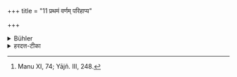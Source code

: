 +++
title = "11 प्रथमं वर्णम् परिहाप्य"

+++

<details><summary>Bühler</summary>

11. (A man of any caste) excepting the first, who has slain a man of the first caste, shall go on a battle-field and place himself (between the two hostile armies). There they shall kill him (and thereby he becomes pure). [^9] 


[^9]:  Manu XI, 74; Yājñ. III, 248.
</details>

<details><summary>हरदत्त-टीका</summary>

## सूत्रम्
प्रथमं वर्णं परिहाप्य प्रथमं वर्णं हत्वा सङ्ग्रामं गत्वाऽवतिष्ठेत तत्रैनं हन्युः ॥ १२ ॥  
## टिप्पनी
प्रथमो वर्णो ब्राह्मणः । तं हत्वा सङ्ग्रामं गत्वा सेनयोर्मध्येऽवतिष्ठेत् । किं सर्वे ? नेत्याह-प्रथमं वर्णं परिहाप्य ब्राह्मणवर्जमितरो वर्णः क्षत्रियादिरित्यर्थः । तत्र स्थितमेनं ते सैनिका हन्युः, त एनं हतं विदध्युः । अघ्नन्त एनस्विनः स्युः, यथा राजा स्तेनम् । स मृतश्शुद्ध्यति ॥ १२ ॥
</details>

